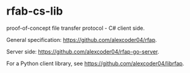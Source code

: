 # rfab-cs-lib

proof-of-concept file transfer protocol - C# client side.

General specification: https://github.com/alexcoder04/rfap.

Server side: https://github.com/alexcoder04/rfap-go-server.

For a Python client library, see https://github.com/alexcoder04/librfap.
